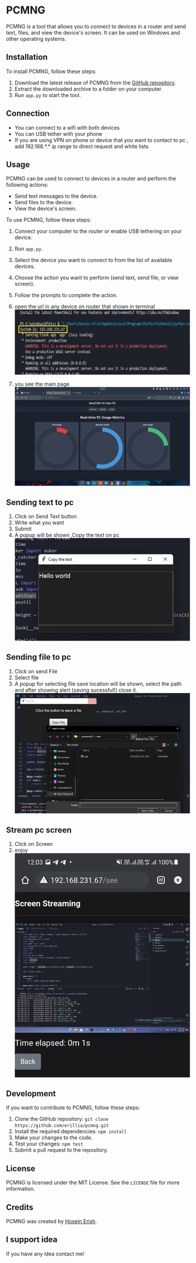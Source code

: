 PCMNG
=====

PCMNG is a tool that allows you to connect to devices in a router and send text, files, and view the device's screen. It can be used on Windows and other operating systems.

Installation
------------

To install PCMNG, follow these steps:

1.  Download the latest release of PCMNG from the [GitHub repository](https://github.com/erillia/pcmng).
2.  Extract the downloaded archive to a folder on your computer.
3.  Run `app.py` to start the tool.

Connection
--------
*   You can connect to a wifi with both devices
*   You can USB tether with your phone
*   If you are using VPN on phone or device that you want to contact to pc , add 192.168.\*.\* ip range to direct request and white lists


Usage
-----

PCMNG can be used to connect to devices in a router and perform the following actions:

*   Send text messages to the device.
*   Send files to the device.
*   View the device's screen.

To use PCMNG, follow these steps:

1.  Connect your computer to the router or enable USB tethering on your device.
2.  Run `app.py`.
3.  Select the device you want to connect to from the list of available devices.
4.  Choose the action you want to perform (send text, send file, or view screen).
5.  Follow the prompts to complete the action.

6.   open the url in any device on router that shown in terminal
![IP](img/ip.jpg)
7.  you see the main page
![Main Page](img/mainscr.png)


Sending text to pc
----------------
1.   Click on Send Text button
2.   Write what you want
3.   Submit
4.   A popup will be shown ,Copy the text on pc
![shown](/img/txt.jpg)

Sending file to pc
--------
1.  Click on send File
2.  Select file
3.  A popup for selecting file save location will be shown, select the path and after showing alert (saving sucessful!) close it.
![save](img/file.jpg)

Stream pc screen
------
1. Click on Screen
2. enjoy
![screen](img/stream.jpg)

Development
-----------

If you want to contribute to PCMNG, follow these steps:

1.  Clone the GitHub repository: `git clone https://github.com/erillia/pcmng.git`
2.  Install the required dependencies: `npm install`
3.  Make your changes to the code.
4.  Test your changes: `npm test`
5.  Submit a pull request to the repository.

License
-------

PCMNG is licensed under the MIT License. See the `LICENSE` file for more information.

Credits
-------

PCMNG was created by [Hosein Erish](https://github.com/erillia).

I support idea
-------
If you have any idea contact me!